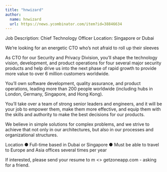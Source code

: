 ```yaml
---
title: "hnwizard"
author:
  name: hnwizard
  url: https://news.ycombinator.com/item?id=38846634
---
```

Job Description: Chief Technology Officer
Location: Singapore or Dubai

We’re looking for an energetic CTO who’s not afraid to roll up their sleeves

As CTO for our Security and Privacy Division, you’ll shape the technology vision, development, and product operations for four several major security products and help drive us into the next phase of rapid growth to provide more value to over 6 million customers worldwide.

You’ll own software development, quality assurance, and product operations, leading more than 200 people worldwide (including hubs in London, Germany, Singapore, and Hong Kong).

You’ll take over a team of strong senior leaders and engineers, and it will be your job to empower them, make them more effective, and equip them with the skills and authority to make the best decisions for our products.

We believe in simple solutions for complex problems, and we strive to achieve that not only in our architectures, but also in our processes and organizational structures.

Location
   ●   Full-time based in Dubai or Singapore
   ●   Must be able to travel to Europe and Asia offices several times per year

If interested, please send your resume to m &lt;&gt; getzoneapp.com  - asking for a friend.
